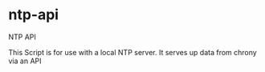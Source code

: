 # ntp-api
 NTP API 

 This Script is for use with a local NTP server. It serves up data from chrony via an API
